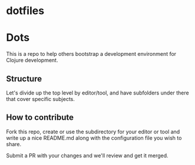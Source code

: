 dotfiles
========

# Dots

This is a repo to help others bootstrap a development environment for Clojure development.

## Structure

Let's divide up the top level by editor/tool, and have subfolders under there that cover specific subjects.

## How to contribute

Fork this repo, create or use the subdirectory for your editor or tool and write up a nice README.md along with the
configuration file you wish to share.

Submit a PR with your changes and we'll review and get it merged.
